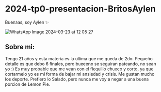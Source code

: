 # 2024-tp0-presentacion-BritosAylen
Buenaas, soy Aylen ✨

![WhatsApp Image 2024-03-23 at 12 05 27](https://github.com/pdepjm/2024-tp0-presentacion-BritosAylen/assets/129458999/e526dd27-b60a-4dc3-93a9-614debfec0f2)

## Sobre mi:
Tengo 21 años y esta materia es la ultima que me queda de 2do. Pequeño detalle es que debo 6 finales, pero bueeeno se seguiran pateando, no sean yo :)
Es muy probable que me vean con el flequillo chueco y corto, ya que cortarmelo yo es mi forma de bajar mi ansiedad y crisis.
Me gustan mucho los deporte.
Prefiero lo Salado, pero nunca me voy a negar a una buena porcion de Lemon Pie.

